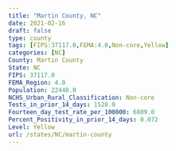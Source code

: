 ```yaml
---
title: "Martin County, NC"
date: 2021-02-16
draft: false
type: county
tags: [FIPS:37117.0,FEMA:4.0,Non-core,Yellow]
categories: [NC]
County: Martin County
State: NC
FIPS: 37117.0
FEMA_Region: 4.0
Population: 22440.0
NCHS_Urban_Rural_Classification: Non-core
Tests_in_prior_14_days: 1528.0
Fourteen_day_test_rate_per_100000: 6809.0
Percent_Positivity_in_prior_14_days: 0.072
Level: Yellow
url: /states/NC/martin-county
---
```



